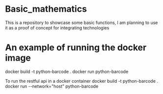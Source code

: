 # Basic_mathematics
This is a repository to showcase some basic functions, I am planning to use it as a proof of concept for integrating technologies

# An example of running the docker image
docker build -t python-barcode .
docker run python-barcode

To run the restful api in a docker container
docker build -t python-barcode .
docker run --network="host" python-barcode